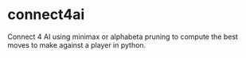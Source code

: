 # connect4ai
Connect 4 AI using minimax or alphabeta pruning to compute the best moves to make against a player in python.
